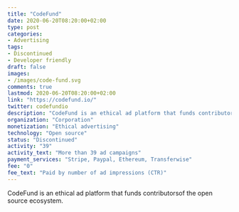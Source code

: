 ```yaml
---
title: "CodeFund"
date: 2020-06-20T08:20:00+02:00
type: post
categories:
- Advertising
tags:
- Discontinued
- Developer friendly
draft: false
images:
- /images/code-fund.svg
comments: true
lastmod: 2020-06-20T08:20:00+02:00
link: "https://codefund.io/"
twitter: codefundio
description: "CodeFund is an ethical ad platform that funds contributors of the open source ecosystem."
organization: "Corporation"
monetization: "Ethical advertising"
technology: "Open source"
status: "Discontinued"
activity: "39"
activity_text: "More than 39 ad campaigns" 
payment_services: "Stripe, Paypal, Ethereum, Transferwise"
fee: "0"
fee_text: "Paid by number of ad impressions (CTR)"
---
```


CodeFund is an ethical ad platform that funds contributorsof the open source ecosystem.<!--more-->

